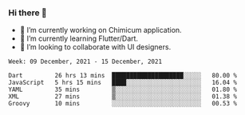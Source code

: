 ### Hi there 👋

<!--
**devcat37/devcat37** is a ✨ _special_ ✨ repository because its `README.md` (this file) appears on your GitHub profile.-->


- 🔭 I’m currently working on Chimicum application.
- 🌱 I’m currently learning Flutter/Dart.
- 👯 I’m looking to collaborate with UI designers.
<!-- - 🤔 I’m looking for help with ... -->

<!--START_SECTION:waka-->
```text
Week: 09 December, 2021 - 15 December, 2021

Dart         26 hrs 13 mins  ████████████████████░░░░░   80.00 % 
JavaScript   5 hrs 15 mins   ████░░░░░░░░░░░░░░░░░░░░░   16.04 % 
YAML         35 mins         ▒░░░░░░░░░░░░░░░░░░░░░░░░   01.80 % 
XML          27 mins         ▒░░░░░░░░░░░░░░░░░░░░░░░░   01.38 % 
Groovy       10 mins         ░░░░░░░░░░░░░░░░░░░░░░░░░   00.53 % 
```
<!--END_SECTION:waka-->
